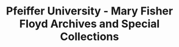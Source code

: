 ---
layout: repo
title: "Pfeiffer University - Mary Fisher Floyd Archives and Special Collections"
id: 5223
permalink: repos/5223/
---